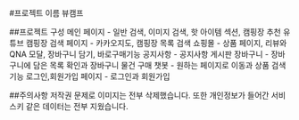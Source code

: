 #프로젝트 이름
뷰캠프

##프로젝트 구성
메인 페이지 - 일반 검색, 이미지 검색, 핫 아이템 섹션, 캠핑장 추천 유튜브
캠핑장 검색 페이지 - 카카오지도, 캠핑장 목록 검색
쇼핑몰 - 상품 페이지, 리뷰와 QNA 모달, 장바구니 담기, 바로구매기능
공지사항 - 공지사항 게시판
장바구니 - 장바구니에 담은 목록 확인과 장바구니 물건 구매
챗봇 - 원하는 페이지로 이동과 상품 검색 기능
로그인,회원가입 페이지 - 로그인과 회원가입

##주의사항
저작권 문제로 이미지는 전부 삭제했습니다. 또한 개인정보가 들어간
서비스키 같은 데이터는 전부 지웠습니다.
